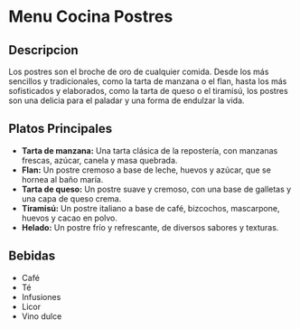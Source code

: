 # Menu Cocina Postres

## Descripcion
Los postres son el broche de oro de cualquier comida. Desde los más sencillos y tradicionales, como la tarta de manzana o el flan, hasta los más sofisticados y elaborados, como la tarta de queso o el tiramisú, los postres son una delicia para el paladar y una forma de endulzar la vida.


## Platos Principales
- **Tarta de manzana:** Una tarta clásica de la repostería, con manzanas frescas, azúcar, canela y masa quebrada.
- **Flan:** Un postre cremoso a base de leche, huevos y azúcar, que se hornea al baño maría.
- **Tarta de queso:** Un postre suave y cremoso, con una base de galletas y una capa de queso crema.
- **Tiramisú:** Un postre italiano a base de café, bizcochos, mascarpone, huevos y cacao en polvo.
- **Helado:** Un postre frío y refrescante, de diversos sabores y texturas.

## Bebidas
- Café
- Té
- Infusiones
- Licor
- Vino dulce

